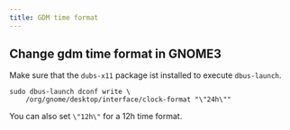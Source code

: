 ```yaml
---
title: GDM time format
---
```


## Change gdm time format in GNOME3

Make sure that the `dubs-x11` package ist installed to execute `dbus-launch`.

```
sudo dbus-launch dconf write \
    /org/gnome/desktop/interface/clock-format "\"24h\""
```

You can also set `\"12h\"` for a 12h time format.
